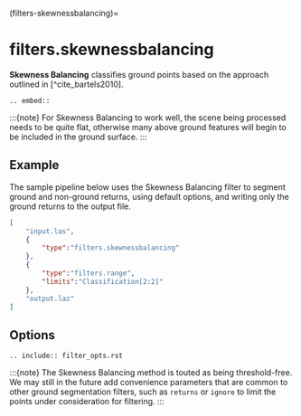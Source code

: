 (filters-skewnessbalancing)=

# filters.skewnessbalancing

**Skewness Balancing** classifies ground points based on the approach outlined
in [^cite_bartels2010].

```{eval-rst}
.. embed::
```

:::{note}
For Skewness Balancing to work well, the scene being processed needs to be
quite flat, otherwise many above ground features will begin to be included
in the ground surface.
:::

## Example

The sample pipeline below uses the Skewness Balancing filter to segment ground
and non-ground returns, using default options, and writing only the ground
returns to the output file.

```json
[
    "input.las",
    {
        "type":"filters.skewnessbalancing"
    },
    {
        "type":"filters.range",
        "limits":"Classification[2:2]"
    },
    "output.laz"
]
```

## Options

```{eval-rst}
.. include:: filter_opts.rst
```

:::{note}
The Skewness Balancing method is touted as being threshold-free. We may
still in the future add convenience parameters that are common to other
ground segmentation filters, such as `returns` or `ignore` to limit the
points under consideration for filtering.
:::
